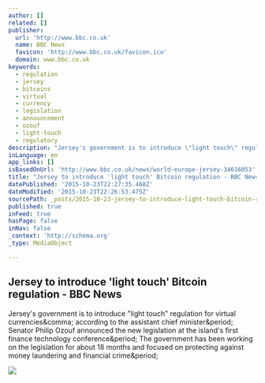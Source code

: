 ```yaml
---
author: []
related: []
publisher:
  url: 'http://www.bbc.co.uk'
  name: BBC News
  favicon: 'http://www.bbc.co.uk/favicon.ico'
  domain: www.bbc.co.uk
keywords:
  - regulation
  - jersey
  - bitcoins
  - virtual
  - currency
  - legislation
  - announcement
  - ozouf
  - light-touch
  - regulatory
description: "Jersey's government is to introduce \"light touch\" regulation for virtual currencies, according to the assistant chief minister. Senator Philip Ozouf announced the new legislation at the island's first finance technology conference. The government has been working on the legislation for about 18 months and focused on protecting against money laundering and financial crime."
inLanguage: en
app_links: []
isBasedOnUrl: 'http://www.bbc.co.uk/news/world-europe-jersey-34616053'
title: "Jersey to introduce 'light touch' Bitcoin regulation - BBC News"
datePublished: '2015-10-23T22:27:35.468Z'
dateModified: '2015-10-23T22:26:53.475Z'
sourcePath: _posts/2015-10-23-jersey-to-introduce-light-touch-bitcoin-regulation-bbc-n.md
published: true
inFeed: true
hasPage: false
inNav: false
_context: 'http://schema.org'
_type: MediaObject

---
```

<article style=""><h1>Jersey to introduce 'light touch' Bitcoin regulation - BBC News</h1><p>Jersey's government is to introduce "light touch" regulation for virtual currencies&amp;comma; according to the assistant chief minister&amp;period; Senator Philip Ozouf announced the new legislation at the island's first finance technology conference&amp;period; The government has been working on the legislation for about 18 months and focused on protecting against money laundering and financial crime&amp;period;</p><img src="http://ichef.bbci.co.uk/news/1024/cpsprodpb/FEB9/production/_86290256_bitcoin.jpg" /></article>
